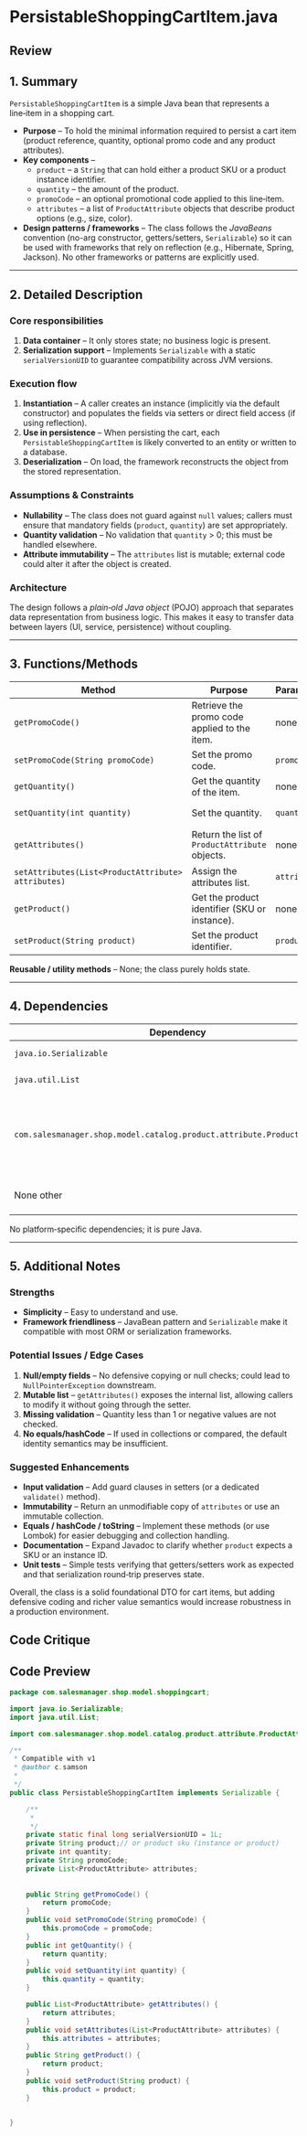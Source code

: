 # PersistableShoppingCartItem.java

## Review

## 1. Summary
`PersistableShoppingCartItem` is a simple Java bean that represents a line‑item in a shopping cart.  
* **Purpose** – To hold the minimal information required to persist a cart item (product reference, quantity, optional promo code and any product attributes).  
* **Key components** –  
  * `product` – a `String` that can hold either a product SKU or a product instance identifier.  
  * `quantity` – the amount of the product.  
  * `promoCode` – an optional promotional code applied to this line‑item.  
  * `attributes` – a list of `ProductAttribute` objects that describe product options (e.g., size, color).  
* **Design patterns / frameworks** – The class follows the *JavaBeans* convention (no-arg constructor, getters/setters, `Serializable`) so it can be used with frameworks that rely on reflection (e.g., Hibernate, Spring, Jackson). No other frameworks or patterns are explicitly used.

---

## 2. Detailed Description
### Core responsibilities
1. **Data container** – It only stores state; no business logic is present.  
2. **Serialization support** – Implements `Serializable` with a static `serialVersionUID` to guarantee compatibility across JVM versions.  

### Execution flow
1. **Instantiation** – A caller creates an instance (implicitly via the default constructor) and populates the fields via setters or direct field access (if using reflection).  
2. **Use in persistence** – When persisting the cart, each `PersistableShoppingCartItem` is likely converted to an entity or written to a database.  
3. **Deserialization** – On load, the framework reconstructs the object from the stored representation.

### Assumptions & Constraints
* **Nullability** – The class does not guard against `null` values; callers must ensure that mandatory fields (`product`, `quantity`) are set appropriately.  
* **Quantity validation** – No validation that `quantity` > 0; this must be handled elsewhere.  
* **Attribute immutability** – The `attributes` list is mutable; external code could alter it after the object is created.

### Architecture
The design follows a *plain‑old Java object* (POJO) approach that separates data representation from business logic. This makes it easy to transfer data between layers (UI, service, persistence) without coupling.

---

## 3. Functions/Methods
| Method | Purpose | Parameters | Return | Side‑effects |
|--------|---------|------------|--------|--------------|
| `getPromoCode()` | Retrieve the promo code applied to the item. | none | `String` | none |
| `setPromoCode(String promoCode)` | Set the promo code. | `promoCode` | void | updates field |
| `getQuantity()` | Get the quantity of the item. | none | `int` | none |
| `setQuantity(int quantity)` | Set the quantity. | `quantity` | void | updates field |
| `getAttributes()` | Return the list of `ProductAttribute` objects. | none | `List<ProductAttribute>` | returns reference to internal list |
| `setAttributes(List<ProductAttribute> attributes)` | Assign the attributes list. | `attributes` | void | replaces internal list |
| `getProduct()` | Get the product identifier (SKU or instance). | none | `String` | none |
| `setProduct(String product)` | Set the product identifier. | `product` | void | updates field |

**Reusable / utility methods** – None; the class purely holds state.

---

## 4. Dependencies
| Dependency | Type | Notes |
|------------|------|-------|
| `java.io.Serializable` | Standard Java | Needed for serialization. |
| `java.util.List` | Standard Java | Holds attributes. |
| `com.salesmanager.shop.model.catalog.product.attribute.ProductAttribute` | Project-specific | Represents product options; external contract but not defined here. |
| None other |  | No third‑party libraries. |

No platform‑specific dependencies; it is pure Java.

---

## 5. Additional Notes
### Strengths
* **Simplicity** – Easy to understand and use.  
* **Framework friendliness** – JavaBean pattern and `Serializable` make it compatible with most ORM or serialization frameworks.  

### Potential Issues / Edge Cases
1. **Null/empty fields** – No defensive copying or null checks; could lead to `NullPointerException` downstream.  
2. **Mutable list** – `getAttributes()` exposes the internal list, allowing callers to modify it without going through the setter.  
3. **Missing validation** – Quantity less than 1 or negative values are not checked.  
4. **No equals/hashCode** – If used in collections or compared, the default identity semantics may be insufficient.  

### Suggested Enhancements
* **Input validation** – Add guard clauses in setters (or a dedicated `validate()` method).  
* **Immutability** – Return an unmodifiable copy of `attributes` or use an immutable collection.  
* **Equals / hashCode / toString** – Implement these methods (or use Lombok) for easier debugging and collection handling.  
* **Documentation** – Expand Javadoc to clarify whether `product` expects a SKU or an instance ID.  
* **Unit tests** – Simple tests verifying that getters/setters work as expected and that serialization round‑trip preserves state.  

Overall, the class is a solid foundational DTO for cart items, but adding defensive coding and richer value semantics would increase robustness in a production environment.

## Code Critique



## Code Preview

```java
package com.salesmanager.shop.model.shoppingcart;

import java.io.Serializable;
import java.util.List;

import com.salesmanager.shop.model.catalog.product.attribute.ProductAttribute;

/**
 * Compatible with v1
 * @author c.samson
 *
 */
public class PersistableShoppingCartItem implements Serializable {

	/**
	 * 
	 */
	private static final long serialVersionUID = 1L;
	private String product;// or product sku (instance or product)
	private int quantity;
	private String promoCode;
	private List<ProductAttribute> attributes;
	
	
	public String getPromoCode() {
		return promoCode;
	}
	public void setPromoCode(String promoCode) {
		this.promoCode = promoCode;
	}
	public int getQuantity() {
		return quantity;
	}
	public void setQuantity(int quantity) {
		this.quantity = quantity;
	}

	public List<ProductAttribute> getAttributes() {
		return attributes;
	}
	public void setAttributes(List<ProductAttribute> attributes) {
		this.attributes = attributes;
	}
	public String getProduct() {
		return product;
	}
	public void setProduct(String product) {
		this.product = product;
	}


}



```

